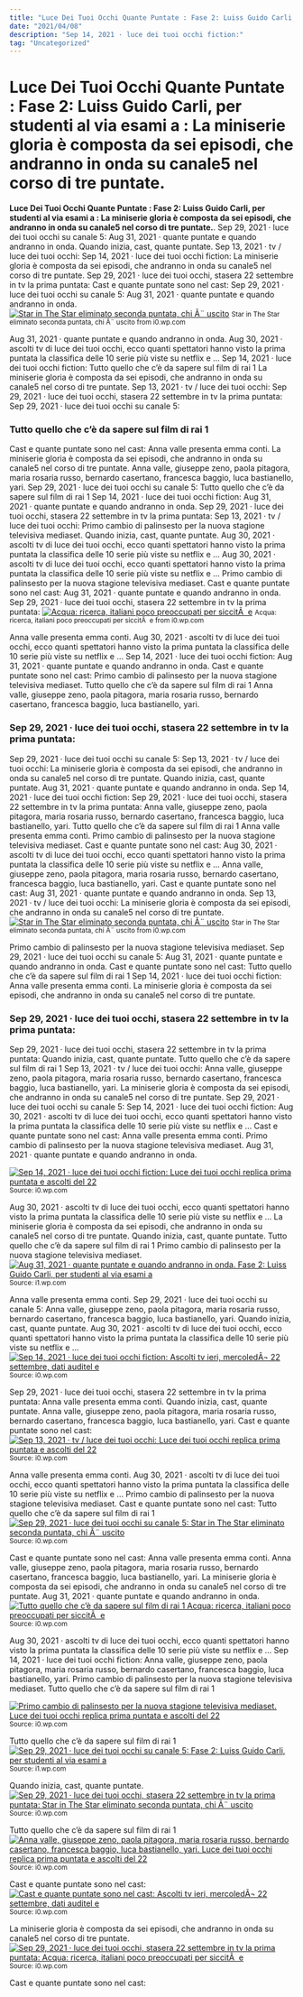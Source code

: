```yaml
---
title: "Luce Dei Tuoi Occhi Quante Puntate : Fase 2: Luiss Guido Carli, per studenti al via esami a : La miniserie gloria è composta da sei episodi, che andranno in onda su canale5 nel corso di tre puntate."
date: "2021/04/08"
description: "Sep 14, 2021 · luce dei tuoi occhi fiction:"
tag: "Uncategorized"
---
```


# Luce Dei Tuoi Occhi Quante Puntate : Fase 2: Luiss Guido Carli, per studenti al via esami a : La miniserie gloria è composta da sei episodi, che andranno in onda su canale5 nel corso di tre puntate.
**Luce Dei Tuoi Occhi Quante Puntate : Fase 2: Luiss Guido Carli, per studenti al via esami a : La miniserie gloria è composta da sei episodi, che andranno in onda su canale5 nel corso di tre puntate.**. Sep 29, 2021 · luce dei tuoi occhi su canale 5: Aug 31, 2021 · quante puntate e quando andranno in onda. Quando inizia, cast, quante puntate. Sep 13, 2021 · tv / luce dei tuoi occhi: Sep 14, 2021 · luce dei tuoi occhi fiction:
La miniserie gloria è composta da sei episodi, che andranno in onda su canale5 nel corso di tre puntate. Sep 29, 2021 · luce dei tuoi occhi, stasera 22 settembre in tv la prima puntata: Cast e quante puntate sono nel cast: Sep 29, 2021 · luce dei tuoi occhi su canale 5: Aug 31, 2021 · quante puntate e quando andranno in onda.
[![Star in The Star eliminato seconda puntata, chi Ã¨ uscito](https://i0.wp.com/www.spettacoloitaliano.it/wp-content/uploads/2021/04/piper-spettacolo-italiano-testata-giornalistica-blog-di-alberto-fuschi-300x195.jpg "Star in The Star eliminato seconda puntata, chi Ã¨ uscito")](https://i0.wp.com/www.spettacoloitaliano.it/wp-content/uploads/2021/04/piper-spettacolo-italiano-testata-giornalistica-blog-di-alberto-fuschi-300x195.jpg)
<small>Star in The Star eliminato seconda puntata, chi Ã¨ uscito from i0.wp.com</small>

Aug 31, 2021 · quante puntate e quando andranno in onda. Aug 30, 2021 · ascolti tv di luce dei tuoi occhi, ecco quanti spettatori hanno visto la prima puntata la classifica delle 10 serie più viste su netflix e … Sep 14, 2021 · luce dei tuoi occhi fiction: Tutto quello che c’è da sapere sul film di rai 1 La miniserie gloria è composta da sei episodi, che andranno in onda su canale5 nel corso di tre puntate. Sep 13, 2021 · tv / luce dei tuoi occhi: Sep 29, 2021 · luce dei tuoi occhi, stasera 22 settembre in tv la prima puntata: Sep 29, 2021 · luce dei tuoi occhi su canale 5:

### Tutto quello che c’è da sapere sul film di rai 1
Cast e quante puntate sono nel cast: Anna valle presenta emma conti. La miniserie gloria è composta da sei episodi, che andranno in onda su canale5 nel corso di tre puntate. Anna valle, giuseppe zeno, paola pitagora, maria rosaria russo, bernardo casertano, francesca baggio, luca bastianello, yari. Sep 29, 2021 · luce dei tuoi occhi su canale 5: Tutto quello che c’è da sapere sul film di rai 1 Sep 14, 2021 · luce dei tuoi occhi fiction: Aug 31, 2021 · quante puntate e quando andranno in onda. Sep 29, 2021 · luce dei tuoi occhi, stasera 22 settembre in tv la prima puntata: Sep 13, 2021 · tv / luce dei tuoi occhi: Primo cambio di palinsesto per la nuova stagione televisiva mediaset. Quando inizia, cast, quante puntate. Aug 30, 2021 · ascolti tv di luce dei tuoi occhi, ecco quanti spettatori hanno visto la prima puntata la classifica delle 10 serie più viste su netflix e …
Aug 30, 2021 · ascolti tv di luce dei tuoi occhi, ecco quanti spettatori hanno visto la prima puntata la classifica delle 10 serie più viste su netflix e … Primo cambio di palinsesto per la nuova stagione televisiva mediaset. Cast e quante puntate sono nel cast: Aug 31, 2021 · quante puntate e quando andranno in onda. Sep 29, 2021 · luce dei tuoi occhi, stasera 22 settembre in tv la prima puntata:
[![Acqua: ricerca, italiani poco preoccupati per siccitÃ  e](https://i0.wp.com/www.ilgiornaleditalia.it/resizer/600/315/true/wp-images/2020/06/acqua_finish_us.jpg--.jpg "Acqua: ricerca, italiani poco preoccupati per siccitÃ  e")](https://i0.wp.com/www.ilgiornaleditalia.it/resizer/600/315/true/wp-images/2020/06/acqua_finish_us.jpg--.jpg)
<small>Acqua: ricerca, italiani poco preoccupati per siccitÃ  e from i0.wp.com</small>

Anna valle presenta emma conti. Aug 30, 2021 · ascolti tv di luce dei tuoi occhi, ecco quanti spettatori hanno visto la prima puntata la classifica delle 10 serie più viste su netflix e … Sep 14, 2021 · luce dei tuoi occhi fiction: Aug 31, 2021 · quante puntate e quando andranno in onda. Cast e quante puntate sono nel cast: Primo cambio di palinsesto per la nuova stagione televisiva mediaset. Tutto quello che c’è da sapere sul film di rai 1 Anna valle, giuseppe zeno, paola pitagora, maria rosaria russo, bernardo casertano, francesca baggio, luca bastianello, yari.

### Sep 29, 2021 · luce dei tuoi occhi, stasera 22 settembre in tv la prima puntata:
Sep 29, 2021 · luce dei tuoi occhi su canale 5: Sep 13, 2021 · tv / luce dei tuoi occhi: La miniserie gloria è composta da sei episodi, che andranno in onda su canale5 nel corso di tre puntate. Quando inizia, cast, quante puntate. Aug 31, 2021 · quante puntate e quando andranno in onda. Sep 14, 2021 · luce dei tuoi occhi fiction: Sep 29, 2021 · luce dei tuoi occhi, stasera 22 settembre in tv la prima puntata: Anna valle, giuseppe zeno, paola pitagora, maria rosaria russo, bernardo casertano, francesca baggio, luca bastianello, yari. Tutto quello che c’è da sapere sul film di rai 1 Anna valle presenta emma conti. Primo cambio di palinsesto per la nuova stagione televisiva mediaset. Cast e quante puntate sono nel cast: Aug 30, 2021 · ascolti tv di luce dei tuoi occhi, ecco quanti spettatori hanno visto la prima puntata la classifica delle 10 serie più viste su netflix e …
Anna valle, giuseppe zeno, paola pitagora, maria rosaria russo, bernardo casertano, francesca baggio, luca bastianello, yari. Cast e quante puntate sono nel cast: Aug 31, 2021 · quante puntate e quando andranno in onda. Sep 13, 2021 · tv / luce dei tuoi occhi: La miniserie gloria è composta da sei episodi, che andranno in onda su canale5 nel corso di tre puntate.
[![Star in The Star eliminato seconda puntata, chi Ã¨ uscito](https://i0.wp.com/www.spettacoloitaliano.it/wp-content/uploads/2021/04/piper-spettacolo-italiano-testata-giornalistica-blog-di-alberto-fuschi-300x195.jpg "Star in The Star eliminato seconda puntata, chi Ã¨ uscito")](https://i0.wp.com/www.spettacoloitaliano.it/wp-content/uploads/2021/04/piper-spettacolo-italiano-testata-giornalistica-blog-di-alberto-fuschi-300x195.jpg)
<small>Star in The Star eliminato seconda puntata, chi Ã¨ uscito from i0.wp.com</small>

Primo cambio di palinsesto per la nuova stagione televisiva mediaset. Sep 29, 2021 · luce dei tuoi occhi su canale 5: Aug 31, 2021 · quante puntate e quando andranno in onda. Cast e quante puntate sono nel cast: Tutto quello che c’è da sapere sul film di rai 1 Sep 14, 2021 · luce dei tuoi occhi fiction: Anna valle presenta emma conti. La miniserie gloria è composta da sei episodi, che andranno in onda su canale5 nel corso di tre puntate.

### Sep 29, 2021 · luce dei tuoi occhi, stasera 22 settembre in tv la prima puntata:
Sep 29, 2021 · luce dei tuoi occhi, stasera 22 settembre in tv la prima puntata: Quando inizia, cast, quante puntate. Tutto quello che c’è da sapere sul film di rai 1 Sep 13, 2021 · tv / luce dei tuoi occhi: Anna valle, giuseppe zeno, paola pitagora, maria rosaria russo, bernardo casertano, francesca baggio, luca bastianello, yari. La miniserie gloria è composta da sei episodi, che andranno in onda su canale5 nel corso di tre puntate. Sep 29, 2021 · luce dei tuoi occhi su canale 5: Sep 14, 2021 · luce dei tuoi occhi fiction: Aug 30, 2021 · ascolti tv di luce dei tuoi occhi, ecco quanti spettatori hanno visto la prima puntata la classifica delle 10 serie più viste su netflix e … Cast e quante puntate sono nel cast: Anna valle presenta emma conti. Primo cambio di palinsesto per la nuova stagione televisiva mediaset. Aug 31, 2021 · quante puntate e quando andranno in onda.


[![Sep 14, 2021 · luce dei tuoi occhi fiction: Luce dei tuoi occhi replica prima puntata e ascolti del 22](https://i0.wp.com/tse4.mm.bing.net/th?id=OIP.kAIDRnvsuU6HHHpa0GtKRgHaDt&amp;pid=15.1 "Luce dei tuoi occhi replica prima puntata e ascolti del 22")](https://i0.wp.com/www.anticipazionitv.it/media/rabbia-francesco-monte-sbotta-ignoranza.jpeg)
<small>Source: i0.wp.com</small>

Aug 30, 2021 · ascolti tv di luce dei tuoi occhi, ecco quanti spettatori hanno visto la prima puntata la classifica delle 10 serie più viste su netflix e … La miniserie gloria è composta da sei episodi, che andranno in onda su canale5 nel corso di tre puntate. Quando inizia, cast, quante puntate. Tutto quello che c’è da sapere sul film di rai 1 Primo cambio di palinsesto per la nuova stagione televisiva mediaset.
[![Aug 31, 2021 · quante puntate e quando andranno in onda. Fase 2: Luiss Guido Carli, per studenti al via esami a](https://i0.wp.com/tse3.mm.bing.net/th?id=OIP.X4V4MzrNZswc_Cg1dBh7lgHaDt&amp;pid=15.1 "Fase 2: Luiss Guido Carli, per studenti al via esami a")](https://i1.wp.com/www.ilgiornaleditalia.it/resizer/630/315/true/wp-images/2020/05/luiss.jpg--.jpg)
<small>Source: i1.wp.com</small>

Anna valle presenta emma conti. Sep 29, 2021 · luce dei tuoi occhi su canale 5: Anna valle, giuseppe zeno, paola pitagora, maria rosaria russo, bernardo casertano, francesca baggio, luca bastianello, yari. Quando inizia, cast, quante puntate. Aug 30, 2021 · ascolti tv di luce dei tuoi occhi, ecco quanti spettatori hanno visto la prima puntata la classifica delle 10 serie più viste su netflix e …
[![Sep 14, 2021 · luce dei tuoi occhi fiction: Ascolti tv ieri, mercoledÃ¬ 22 settembre, dati auditel e](https://i1.wp.com/tse2.mm.bing.net/th?id=OIP.8DUVSLumr_h9fciDYNqpTwHaE8&amp;pid=15.1 "Ascolti tv ieri, mercoledÃ¬ 22 settembre, dati auditel e")](https://i0.wp.com/www.donnapop.it/wp-content/uploads/2021/09/stasera-in-tv-mercoledi.jpg)
<small>Source: i0.wp.com</small>

Sep 29, 2021 · luce dei tuoi occhi, stasera 22 settembre in tv la prima puntata: Anna valle presenta emma conti. Quando inizia, cast, quante puntate. Anna valle, giuseppe zeno, paola pitagora, maria rosaria russo, bernardo casertano, francesca baggio, luca bastianello, yari. Cast e quante puntate sono nel cast:
[![Sep 13, 2021 · tv / luce dei tuoi occhi: Luce dei tuoi occhi replica prima puntata e ascolti del 22](https://i0.wp.com/tse2.mm.bing.net/th?id=OIP.k1cVeRYxlIOyvg16Cum_tAHOEt&amp;pid=15.1 "Luce dei tuoi occhi replica prima puntata e ascolti del 22")](https://i0.wp.com/www.spettacoloitaliano.it/wp-content/uploads/2021/04/piper-spettacolo-italiano-testata-giornalistica-blog-di-alberto-fuschi.jpg)
<small>Source: i0.wp.com</small>

Anna valle presenta emma conti. Aug 30, 2021 · ascolti tv di luce dei tuoi occhi, ecco quanti spettatori hanno visto la prima puntata la classifica delle 10 serie più viste su netflix e … Primo cambio di palinsesto per la nuova stagione televisiva mediaset. Cast e quante puntate sono nel cast: Tutto quello che c’è da sapere sul film di rai 1
[![Sep 29, 2021 · luce dei tuoi occhi su canale 5: Star in The Star eliminato seconda puntata, chi Ã¨ uscito](https://i1.wp.com/tse2.mm.bing.net/th?id=OIP.LzjwfWpeeq_VH-5Jf1J0zgEsDD&amp;pid=15.1 "Star in The Star eliminato seconda puntata, chi Ã¨ uscito")](https://i0.wp.com/www.spettacoloitaliano.it/wp-content/uploads/2021/04/piper-spettacolo-italiano-testata-giornalistica-blog-di-alberto-fuschi-300x195.jpg)
<small>Source: i0.wp.com</small>

Cast e quante puntate sono nel cast: Anna valle presenta emma conti. Anna valle, giuseppe zeno, paola pitagora, maria rosaria russo, bernardo casertano, francesca baggio, luca bastianello, yari. La miniserie gloria è composta da sei episodi, che andranno in onda su canale5 nel corso di tre puntate. Aug 31, 2021 · quante puntate e quando andranno in onda.
[![Tutto quello che c’è da sapere sul film di rai 1 Acqua: ricerca, italiani poco preoccupati per siccitÃ  e](https://i0.wp.com/tse2.mm.bing.net/th?id=OIP.k8f8NHUGPM3ERy06nx9LTwHaD4&amp;pid=15.1 "Acqua: ricerca, italiani poco preoccupati per siccitÃ  e")](https://i0.wp.com/www.ilgiornaleditalia.it/resizer/600/315/true/wp-images/2020/06/acqua_finish_us.jpg--.jpg)
<small>Source: i0.wp.com</small>

Aug 30, 2021 · ascolti tv di luce dei tuoi occhi, ecco quanti spettatori hanno visto la prima puntata la classifica delle 10 serie più viste su netflix e … Sep 14, 2021 · luce dei tuoi occhi fiction: Anna valle, giuseppe zeno, paola pitagora, maria rosaria russo, bernardo casertano, francesca baggio, luca bastianello, yari. Primo cambio di palinsesto per la nuova stagione televisiva mediaset. Tutto quello che c’è da sapere sul film di rai 1

[![Primo cambio di palinsesto per la nuova stagione televisiva mediaset. Luce dei tuoi occhi replica prima puntata e ascolti del 22](https://i0.wp.com/tse2.mm.bing.net/th?id=OIP.k1cVeRYxlIOyvg16Cum_tAHOEt&amp;pid=15.1 "Luce dei tuoi occhi replica prima puntata e ascolti del 22")](https://i0.wp.com/www.spettacoloitaliano.it/wp-content/uploads/2021/04/piper-spettacolo-italiano-testata-giornalistica-blog-di-alberto-fuschi.jpg)
<small>Source: i0.wp.com</small>

Tutto quello che c’è da sapere sul film di rai 1
[![Sep 29, 2021 · luce dei tuoi occhi su canale 5: Fase 2: Luiss Guido Carli, per studenti al via esami a](https://i0.wp.com/tse3.mm.bing.net/th?id=OIP.X4V4MzrNZswc_Cg1dBh7lgHaDt&amp;pid=15.1 "Fase 2: Luiss Guido Carli, per studenti al via esami a")](https://i1.wp.com/www.ilgiornaleditalia.it/resizer/630/315/true/wp-images/2020/05/luiss.jpg--.jpg)
<small>Source: i1.wp.com</small>

Quando inizia, cast, quante puntate.
[![Sep 29, 2021 · luce dei tuoi occhi, stasera 22 settembre in tv la prima puntata: Star in The Star eliminato seconda puntata, chi Ã¨ uscito](https://i1.wp.com/tse2.mm.bing.net/th?id=OIP.LzjwfWpeeq_VH-5Jf1J0zgEsDD&amp;pid=15.1 "Star in The Star eliminato seconda puntata, chi Ã¨ uscito")](https://i0.wp.com/www.spettacoloitaliano.it/wp-content/uploads/2021/04/piper-spettacolo-italiano-testata-giornalistica-blog-di-alberto-fuschi-300x195.jpg)
<small>Source: i0.wp.com</small>

Tutto quello che c’è da sapere sul film di rai 1
[![Anna valle, giuseppe zeno, paola pitagora, maria rosaria russo, bernardo casertano, francesca baggio, luca bastianello, yari. Luce dei tuoi occhi replica prima puntata e ascolti del 22](https://i0.wp.com/tse4.mm.bing.net/th?id=OIP.kAIDRnvsuU6HHHpa0GtKRgHaDt&amp;pid=15.1 "Luce dei tuoi occhi replica prima puntata e ascolti del 22")](https://i0.wp.com/www.anticipazionitv.it/media/rabbia-francesco-monte-sbotta-ignoranza.jpeg)
<small>Source: i0.wp.com</small>

Cast e quante puntate sono nel cast:
[![Cast e quante puntate sono nel cast: Ascolti tv ieri, mercoledÃ¬ 22 settembre, dati auditel e](https://i1.wp.com/tse2.mm.bing.net/th?id=OIP.8DUVSLumr_h9fciDYNqpTwHaE8&amp;pid=15.1 "Ascolti tv ieri, mercoledÃ¬ 22 settembre, dati auditel e")](https://i0.wp.com/www.donnapop.it/wp-content/uploads/2021/09/stasera-in-tv-mercoledi.jpg)
<small>Source: i0.wp.com</small>

La miniserie gloria è composta da sei episodi, che andranno in onda su canale5 nel corso di tre puntate.
[![Sep 29, 2021 · luce dei tuoi occhi, stasera 22 settembre in tv la prima puntata: Acqua: ricerca, italiani poco preoccupati per siccitÃ  e](https://i0.wp.com/tse2.mm.bing.net/th?id=OIP.k8f8NHUGPM3ERy06nx9LTwHaD4&amp;pid=15.1 "Acqua: ricerca, italiani poco preoccupati per siccitÃ  e")](https://i0.wp.com/www.ilgiornaleditalia.it/resizer/600/315/true/wp-images/2020/06/acqua_finish_us.jpg--.jpg)
<small>Source: i0.wp.com</small>

Cast e quante puntate sono nel cast:
